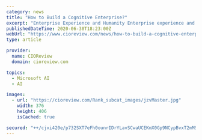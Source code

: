 ```yaml
---
category: news
title: "How to Build a Cognitive Enterprise?"
excerpt: "Enterprise Experience and Humanity Enterprise experience and humanity is an essential component of Cognitive Enterprise. In the end, for all the technology centricity of this new world, it is human power that envelopes and leverages this technology to be ..."
publishedDateTime: 2020-06-30T18:23:00Z
webUrl: "https://www.cioreview.com/news/how-to-build-a-cognitive-enterprise-nid-31499-cid-117.html"
type: article

provider:
  name: CIOReview
  domain: cioreview.com

topics:
  - Microsoft AI
  - AI

images:
  - url: "https://cioreview.com/Rank_subcat_images/jzvMaster.jpg"
    width: 376
    height: 406
    isCached: true

secured: "++/cjxi420e/p732SXT7eFh0ounrIDrYLavSCwaUCEKmX0Gp9NCypBvxT2mMSabMN+Ys0BTe7DXUuIfogDd+yL7PlPps8fE3Gc3dF93WIKhAhCHB6GcQtgyA97jrcGk0DleqvEYuOPuc9SeL2jFoQGX2mL4jVci9oE3KdPAO0ERxf6JfhRUYIk+zo2QUbm7h6zYTMvyRSVLd01q3k9b6UFwy8sbRdt41Jsiml6p6Gq8HWzIqqrsu4B1i3kt3WOGTxWJrJB+YpMBuUpYPf8zYCxVY5b817X+4/ZPue5JU9SVFcNYoP9rfU2/fPa8+TFOq6IMYq44gbmhc9/57Jo7dyw==;+lTtCZ0DVdO7wV0M1sDNAA=="
---
```



